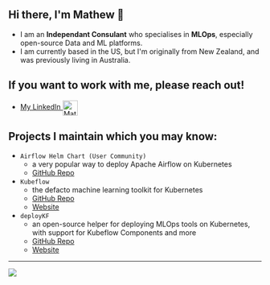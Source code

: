 ## Hi there, I'm Mathew 👋

- I am an __Independant Consulant__ who specialises in __MLOps__, especially open-source Data and ML platforms.
- I am currently based in the US, but I'm originally from New Zealand, and was previously living in Australia.

## If you want to work with me, please reach out!

- <a href="https://www.linkedin.com/in/mathewwicks/" target="blank">My LinkedIn <img align="center" src="https://upload.wikimedia.org/wikipedia/commons/c/ca/LinkedIn_logo_initials.png" alt="Mathew Wicks LinkedIn" height="30" width="30" /></a>

## Projects I maintain which you may know:

- `Airflow Helm Chart (User Community)` 
   - a very popular way to deploy Apache Airflow on Kubernetes
   - [GitHub Repo](https://github.com/airflow-helm/charts/)
- `Kubeflow`
   - the defacto machine learning toolkit for Kubernetes
   - [GitHub Repo](https://github.com/kubeflow/kubeflow)
   - [Website](https://kubeflow.org)
- `deployKF` 
   - an open-source helper for deploying MLOps tools on Kubernetes, with support for Kubeflow Components and more
   - [GitHub Repo](https://github.com/deployKF/deployKF)
   - [Website](https://deploykf.org)

---

<picture>
<source srcset="https://github-readme-stats.vercel.app/api?username=thesuperzapper&show_icons=true&theme=dark" media="(prefers-color-scheme: dark)"/>
<source srcset="https://github-readme-stats.vercel.app/api?username=thesuperzapper&show_icons=true" media="(prefers-color-scheme: light), (prefers-color-scheme: no-preference)" />
<img src="https://github-readme-stats.vercel.app/api?username=thesuperzapper&show_icons=true" />
</picture>
